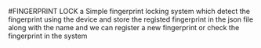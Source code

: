 #FINGERPRINT LOCK
a Simple fingerprint locking system which detect the fingerprint using the device and store the registed fingerprint in the json file along with the name and we can register a new fingerprint or check the fingerprint in the system


